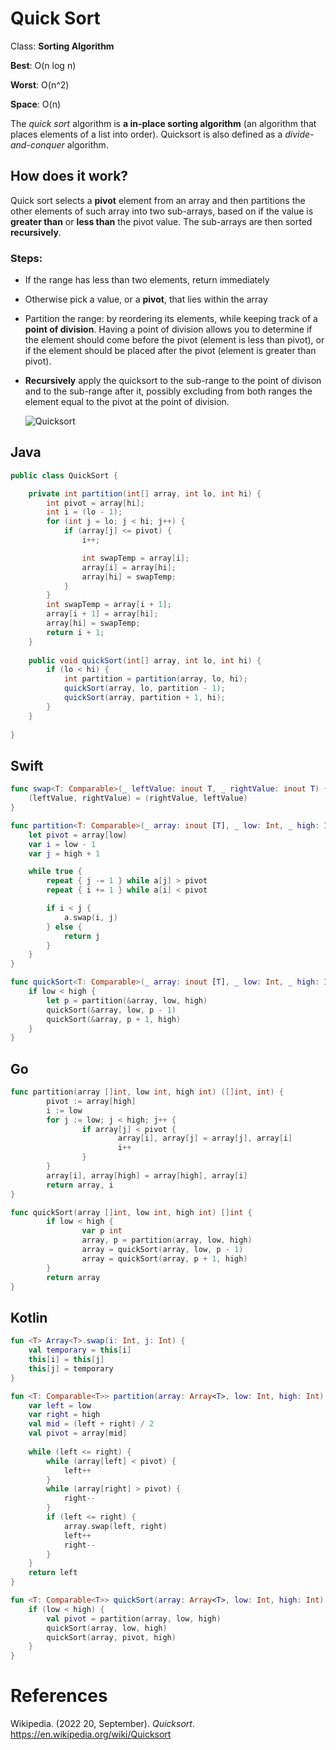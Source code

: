 # Quick Sort 

Class: **Sorting Algorithm**

**Best**: O(n log n) 

**Worst**: O(n^2) 

**Space**: O(n) 

The *quick sort* algorithm is **a in-place 
sorting algorithm** (an algorithm that places elements 
of a list into order). Quicksort is also defined 
as a *divide-and-conquer* algorithm. 

## How does it work?
Quick sort selects a **pivot** element from an array 
and then partitions the other elements of such array 
into two sub-arrays, based on if the value is **greater 
than** or **less than** the pivot value. The sub-arrays 
are then sorted **recursively**. 

### Steps: 
- If the range has less than two elements, return immediately 
- Otherwise pick a value, or a **pivot**, that lies within the array 
- Partition the range: by reordering its elements, while keeping track 
  of a **point of division**. Having a point of division allows you to 
  determine if the element should come before the pivot (element is 
  less than pivot), or if the element should be placed after the pivot (element 
  is greater than pivot).  
- **Recursively** apply the quicksort to the sub-range to the point of 
  divison and to the sub-range after it, possibly excluding from both ranges
  the element equal to the pivot at the point of division. 
  
  ![Quicksort](https://user-images.githubusercontent.com/109105989/194144386-e8bf46f6-7be3-4b9b-a2f7-99a3917f14a5.png)
  
## Java 
``` java 
public class QuickSort {

    private int partition(int[] array, int lo, int hi) {
        int pivot = array[hi];
        int i = (lo - 1);
        for (int j = lo; j < hi; j++) {
            if (array[j] <= pivot) {
                i++;

                int swapTemp = array[i];
                array[i] = array[hi];
                array[hi] = swapTemp;
            }
        }
        int swapTemp = array[i + 1];
        array[i + 1] = array[hi];
        array[hi] = swapTemp;
        return i + 1;
    }
    
    public void quickSort(int[] array, int lo, int hi) {
        if (lo < hi) {
            int partition = partition(array, lo, hi);
            quickSort(array, lo, partition - 1);
            quickSort(array, partition + 1, hi);
        }
    } 
    
}
``` 
## Swift 
``` swift 
func swap<T: Comparable>(_ leftValue: inout T, _ rightValue: inout T) {
    (leftValue, rightValue) = (rightValue, leftValue)
}

func partition<T: Comparable>(_ array: inout [T], _ low: Int, _ high: Int) -> Int {
    let pivot = array[low]
    var i = low - 1
    var j = high + 1

    while true {
        repeat { j -= 1 } while a[j] > pivot
        repeat { i += 1 } while a[i] < pivot

        if i < j {
            a.swap(i, j)
        } else {
            return j
        }
    }
}

func quickSort<T: Comparable>(_ array: inout [T], _ low: Int, _ high: Int) {
    if low < high {
        let p = partition(&array, low, high)
        quickSort(&array, low, p - 1)
        quickSort(&array, p + 1, high)
    }
}                                                                                                                                             
``` 
## Go 
``` go 
func partition(array []int, low int, high int) ([]int, int) { 
        pivot := array[high] 
        i := low 
        for j := low; j < high; j++ { 
                if array[j] < pivot { 
                        array[i], array[j] = array[j], array[i] 
                        i++ 
                } 
        } 
        array[i], array[high] = array[high], array[i] 
        return array, i 
}

func quickSort(array []int, low int, high int) []int { 
        if low < high { 
                var p int 
                array, p = partition(array, low, high) 
                array = quickSort(array, low, p - 1) 
                array = quickSort(array, p + 1, high) 
        } 
        return array 
} 
``` 
## Kotlin
``` kotlin 
fun <T> Array<T>.swap(i: Int, j: Int) { 
    val temporary = this[i]
    this[i] = this[j]
    this[j] = temporary
}

fun <T: Comparable<T>> partition(array: Array<T>, low: Int, high: Int): Int { 
    var left = low
    var right = high
    val mid = (left + right) / 2 
    val pivot = array[mid]
    
    while (left <= right) {
        while (array[left] < pivot) {
            left++ 
        }
        while (array[right] > pivot) {
            right--
        }
        if (left <= right) {
            array.swap(left, right) 
            left++ 
            right-- 
        }
    }
    return left
}

fun <T: Comparable<T>> quickSort(array: Array<T>, low: Int, high: Int) { 
    if (low < high) {
        val pivot = partition(array, low, high)
        quickSort(array, low, high)
        quickSort(array, pivot, high)
    }
}
``` 

# References 
Wikipedia. (2022 20, September). *Quicksort*. <https://en.wikipedia.org/wiki/Quicksort> 

